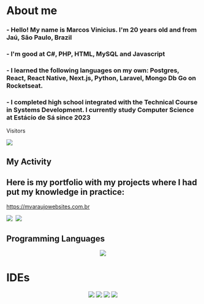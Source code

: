 # About me
 ### - Hello! My name is Marcos Vinicius. I'm 20 years old and from Jaú, São Paulo, Brazil
 ### - I'm good at C#, PHP, HTML, MySQL and Javascript
 ### - I learned the following languages ​​on my own: Postgres, React, React Native, Next.js, Python, Laravel, Mongo Db Go on Rocketseat.
 ### - I completed high school integrated with the Technical Course in Systems Development.  I currently study Computer Science at Estácio de Sá since 2023
 
<div align="start">
<p>Visitors</p>
 <img align="center" src="https://profile-counter.glitch.me/{marcosvinciusjau}/count.svg" />
</div>

## My Activity

## Here is my portfolio with my projects where I had put my knowledge in practice:

https://mvaraujowebsites.com.br

<kbd align="center">
 <img src="https://github-readme-streak-stats-five-lac.vercel.app?user=marcosviniciusjau&theme=merko&card_width=1000&background=161b22&stroke=393f48&border=161b22&exclude_days=Sun%2CSat"/>
 <img src="https://github-readme-stats.vercel.app/api/top-langs/?username=marcosviniciusjau&layout=donut&bg_color=161b22&border_color=393f48&theme=merko&card_width=950&langs_count=5"/>
</kbd>

## 
## Programming Languages

<p align="center">
    <img src="https://skillicons.dev/icons?i=cs,css,html,js,php,py,java,dotnet,react,typescript,nodejs,next,tailwind&perline=4" />
</p>
                                                                               
# IDEs
                                                                               
<p align='center'>
  <a href="https://dev.mysql.com/downloads/">
 <img src="https://skillicons.dev/icons?i=mysql"/></a>
    <a href="https://visualstudio.microsoft.com/pt-br/downloads/">
    <img src="https://skillicons.dev/icons?i=visualstudio"/></a>
    <a href="https://visualstudio.microsoft.com/pt-br/downloads/">
   <a href="https://www.adobe.com/br/products/photoshop.html"/>
    <img src="https://skillicons.dev/icons?i=ps"/></a>
    <img src="https://skillicons.dev/icons?i=vscode"/></a>

</p>
